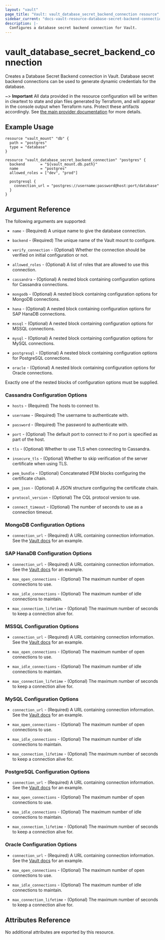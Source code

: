 ```yaml
---
layout: "vault"
page_title: "Vault: vault_database_secret_backend_connection resource"
sidebar_current: "docs-vault-resource-database-secret-backend-connection"
description: |-
  Configures a database secret backend connection for Vault.
---
```


# vault\_database\_secret\_backend\_connection

Creates a Database Secret Backend connection in Vault. Database secret backend
connections can be used to generate dynamic credentials for the database.

~> **Important** All data provided in the resource configuration will be
written in cleartext to state and plan files generated by Terraform, and
will appear in the console output when Terraform runs. Protect these
artifacts accordingly. See
[the main provider documentation](../index.html)
for more details.

## Example Usage

```hcl
resource "vault_mount" "db" {
  path = "postgres"
  type = "database"
}

resource "vault_database_secret_backend_connection" "postgres" {
  backend       = "${vault_mount.db.path}"
  name          = "postgres"
  allowed_roles = ["dev", "prod"]

  postgresql {
    connection_url = "postgres://username:password@host:port/database"
  }
}
```

## Argument Reference

The following arguments are supported:

* `name` - (Required) A unique name to give the database connection.

* `backend` - (Required) The unique name of the Vault mount to configure.

* `verify_connection` - (Optional) Whether the connection should be verified on
  initial configuration or not.

* `allowed_roles` - (Optional) A list of roles that are allowed to use this
  connection.

* `cassandra` - (Optional) A nested block containing configuration options for Cassandra connections.

* `mongodb` - (Optional) A nested block containing configuration options for MongoDB connections.

* `hana` - (Optional) A nested block containing configuration options for SAP HanaDB connections.

* `mssql` - (Optional) A nested block containing configuration options for MSSQL connections.

* `mysql` - (Optional) A nested block containing configuration options for MySQL connections.

* `postgresql` - (Optional) A nested block containing configuration options for PostgreSQL connections.

* `oracle` - (Optional) A nested block containing configuration options for Oracle connections.

Exactly one of the nested blocks of configuration options must be supplied.

### Cassandra Configuration Options

* `hosts` - (Required) The hosts to connect to.

* `username` - (Required) The username to authenticate with.

* `password` - (Required) The password to authenticate with.

* `port` - (Optional) The default port to connect to if no port is specified as
  part of the host.

* `tls` - (Optional) Whether to use TLS when connecting to Cassandra.

* `insecure_tls` - (Optional) Whether to skip verification of the server
  certificate when using TLS.

* `pem_bundle` - (Optional) Concatenated PEM blocks configuring the certificate
  chain.

* `pem_json` - (Optional) A JSON structure configuring the certificate chain.

* `protocol_version` - (Optional) The CQL protocol version to use.

* `connect_timeout` - (Optional) The number of seconds to use as a connection
  timeout.

### MongoDB Configuration Options

* `connection_url` - (Required) A URL containing connection information. See
  the [Vault
  docs](https://www.vaultproject.io/api/secret/databases/mongodb.html#sample-payload)
  for an example.

### SAP HanaDB Configuration Options

* `connection_url` - (Required) A URL containing connection information. See
  the [Vault
  docs](https://www.vaultproject.io/api/secret/databases/hanadb.html#sample-payload)
  for an example.

* `max_open_connections` - (Optional) The maximum number of open connections to
  use.

* `max_idle_connections` - (Optional) The maximum number of idle connections to
  maintain.

* `max_connection_lifetime` - (Optional) The maximum number of seconds to keep
  a connection alive for.

### MSSQL Configuration Options

* `connection_url` - (Required) A URL containing connection information. See
  the [Vault
  docs](https://www.vaultproject.io/api/secret/databases/mssql.html#sample-payload)
  for an example.

* `max_open_connections` - (Optional) The maximum number of open connections to
  use.

* `max_idle_connections` - (Optional) The maximum number of idle connections to
  maintain.

* `max_connection_lifetime` - (Optional) The maximum number of seconds to keep
  a connection alive for.

### MySQL Configuration Options

* `connection_url` - (Required) A URL containing connection information. See
  the [Vault
  docs](https://www.vaultproject.io/api/secret/databases/mysql.html#sample-payload)
  for an example.

* `max_open_connections` - (Optional) The maximum number of open connections to
  use.

* `max_idle_connections` - (Optional) The maximum number of idle connections to
  maintain.

* `max_connection_lifetime` - (Optional) The maximum number of seconds to keep
  a connection alive for.

### PostgreSQL Configuration Options

* `connection_url` - (Required) A URL containing connection information. See
  the [Vault
  docs](https://www.vaultproject.io/api/secret/databases/postgresql.html#sample-payload)
  for an example.

* `max_open_connections` - (Optional) The maximum number of open connections to
  use.

* `max_idle_connections` - (Optional) The maximum number of idle connections to
  maintain.

* `max_connection_lifetime` - (Optional) The maximum number of seconds to keep
  a connection alive for.

### Oracle Configuration Options

* `connection_url` - (Required) A URL containing connection information. See
  the [Vault
  docs](https://www.vaultproject.io/api/secret/databases/oracle.html#sample-payload)
  for an example.

* `max_open_connections` - (Optional) The maximum number of open connections to
  use.

* `max_idle_connections` - (Optional) The maximum number of idle connections to
  maintain.

* `max_connection_lifetime` - (Optional) The maximum number of seconds to keep
  a connection alive for.

## Attributes Reference

No additional attributes are exported by this resource.
